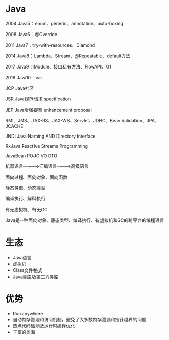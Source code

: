 # Java

2004  Java5：enum、generic、annotation、auto-boxing

2008  Java6：@Override

2011  Java7：try-with-resources、Diamond

2014  Java8：Lambda、Stream、@Repeatable、default方法

2017  Java9：Module、接口私有方法、FlowAPI、G1

2018  Java10：var

JCP   Java社区

JSR   Java规范请求  specification 

JEP   Java增强提案  enhancement proposal

RMI、JMS、JAX-RS、JAX-WS、Servlet、JDBC、Bean Validation、JPA、JCACHE

JNDI     Java Naming AND Directory Interface

RxJava   Reactive Streams Programming

JavaBean  POJO  VO  DTO 

机器语言----->汇编语言---->高级语言

面向过程、面向对象、面向函数

静态类型、动态类型

编译执行、解释执行

有无虚拟机、有无GC

Java是一种面向对象、静态类型、编译执行、有虚拟机和GC的跨平台的编程语言

# 生态

* Java语言
* 虚拟机
* Class文件格式
* Java类库及第三方类库

# 优势

* Run anywhere
* 自动内存管理和访问机制，避免了大多数内存泄漏和指针越界的问题
* 热点代码检测及运行时编译优化
* 丰富的类库
